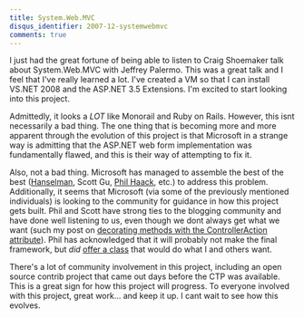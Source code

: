 ```yaml
---
title: System.Web.MVC
disqus_identifier: 2007-12-systemwebmvc
comments: true
---
```


I just had the great fortune of being able to listen to Craig Shoemaker talk about System.Web.MVC with Jeffrey Palermo. This was a great talk and I feel that I've really learned a lot. I've created a VM so that I can install VS.NET 2008 and the ASP.NET 3.5 Extensions. I'm excited to start looking into this project.

Admittedly, it looks a *LOT* like Monorail and Ruby on Rails. However, this isnt necessarily a bad thing. The one thing that is becoming more and more apparent through the evolution of this project is that Microsoft in a strange way is admitting that the ASP.NET web form implementation was fundamentally flawed, and this is their way of attempting to fix it.

Also, not a bad thing. Microsoft has managed to assemble the best of the best ([Hanselman][1], Scott Gu, [Phil Haack][2], etc.) to address this problem. Additionally, it seems that Microsoft (via some of the previously mentioned individuals) is looking to the community for guidance in how this project gets built. Phil and Scott have strong ties to the blogging community and have done well listening to us, even though we dont always get what we want (such my post on [decorating methods with the ControllerAction attribute][3]). Phil has acknowledged that it will probably not make the final framework, but *did* [offer a class][4] that would do what I and others want.

There's a lot of community involvement in this project, including an open source contrib project that came out days before the CTP was available. This is a great sign for how this project will progress. To everyone involved with this project, great work... and keep it up. I cant wait to see how this evolves.

[1]: http://www.hanselman.com/blog/ "Scott Hanselman's Computer Zen"
[2]: http://www.haacked.com/ "you've been HAACKED"
[3]: /2007/11/16/systemwebmvc-and-attribute-declarations-for-controllers/ "System.Web.MVC and attribute declarations for controllers"
[4]: http://www.haacked.com/archive/2007/12/09/extending-asp.net-mvc-to-add-conventions.aspx "Extending ASP.NET MVC To Add Conventions"
